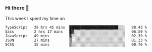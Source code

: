 ### Hi there 👋

<!--
**qiruohan/qiruohan** is a ✨ _special_ ✨ repository because its `README.md` (this file) appears on your GitHub profile.

Here are some ideas to get you started:

- 🔭 I’m currently working on ...
- 🌱 I’m currently learning ...
- 👯 I’m looking to collaborate on ...
- 🤔 I’m looking for help with ...
- 💬 Ask me about ...
- 📫 How to reach me: ...
- 😄 Pronouns: ...
- ⚡ Fun fact: ...
-->

This week I spent my time on 
<!--START_SECTION:waka-->
```text
TypeScript   30 hrs 45 mins  ██████████████████████░░░   88.43 % 
Sass         2 hrs 17 mins   █▓░░░░░░░░░░░░░░░░░░░░░░░   06.59 % 
JavaScript   49 mins         ▓░░░░░░░░░░░░░░░░░░░░░░░░   02.39 % 
JSON         27 mins         ▒░░░░░░░░░░░░░░░░░░░░░░░░   01.33 % 
SCSS         15 mins         ▒░░░░░░░░░░░░░░░░░░░░░░░░   00.76 % 
```
<!--END_SECTION:waka-->
